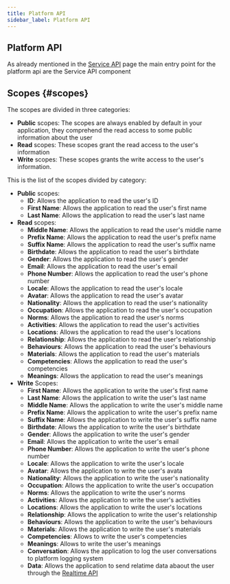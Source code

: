 ```yaml
---
title: Platform API
sidebar_label: Platform API
---
```


## Platform API

As already mentioned in the [Service API](/docs/platform/service-api) page the main entry point for the platform api are the Service API component

## Scopes {#scopes}

The scopes are divided in three categories:

- **Public** scopes: The scopes are always enabled by default in your application, they comprehend the read access to some public information about the user
- **Read** scopes: These scopes grant the read access to the user's information
- **Write** scopes: These scopes grants the write access to the user's information.

This is the list of the scopes divided by category:

- **Public** scopes:
    - **ID**: Allows the application to read the user's ID
    - **First Name**: Allows the application to read the user's first name
    - **Last Name**: Allows the application to read the user's last name
- **Read** scopes:
    - **Middle Name**: Allows the application to read the user's middle name
    - **Prefix Name**: Allows the application to read the user's prefix name
    - **Suffix Name**: Allows the application to read the user's suffix name
    - **Birthdate**: Allows the application to read the user's birthdate
    - **Gender**: Allows the application to read the user's gender
    - **Email**: Allows the application to read the user's email
    - **Phone Number**: Allows the application to read the user's phone number
    - **Locale**: Allows the application to read the user's locale
    - **Avatar**: Allows the application to read the user's avatar
    - **Nationality**: Allows the application to read the user's nationality
    - **Occupation**: Allows the application to read the user's occupation
    - **Norms**: Allows the application to read the user's norms
    - **Activities**: Allows the application to read the user's activities
    - **Locations**: Allows the application to read the user's locations
    - **Relationship**: Allows the application to read the user's relationship
    - **Behaviours**: Allows the application to read the user's behaviours
    - **Materials**: Allows the application to read the user's materials
    - **Competencies**: Allows the application to read the user's competencies
    - **Meanings**: Allows the application to read the user's meanings
- **Write** Scopes:
   - **First Name**: Allows the application to write the user's first name
    - **Last Name**: Allows the application to write the user's last name
    - **Middle Name**: Allows the application to write the user's middle name
    - **Prefix Name**: Allows the application to write the user's prefix name
    - **Suffix Name**: Allows the application to write the user's suffix name
    - **Birthdate**: Allows the application to write the user's birthdate
    - **Gender**: Allows the application to write the user's gender
    - **Email**: Allows the application to write the user's email
    - **Phone Number**: Allows the application to write the user's phone number
    - **Locale**: Allows the application to write the user's locale
    - **Avatar**: Allows the application to write the user's avata
    - **Nationality**: Allows the application to write the user's nationality
    - **Occupation**: Allows the application to write the user's occupation
    - **Norms**: Allows the application to write the user's norms
    - **Activities**: Allows the application to write the user's activities
    - **Locations**: Allows the application to write the user's locations
    - **Relationship**: Allows the application to write the user's relationship
    - **Behaviours**: Allows the application to write the user's behaviours
    - **Materials**: Allows the application to write the user's materials
    - **Competencies**: Allows to write the user's competencies
    - **Meanings**: Allows to write the user's meanings
    - **Conversation**: Allows the application to log the user conversations to platform logging system
    - **Data**: Allows the application to send relatime data abaout the user through the [Realtime API](/docs/platform/realtime)
